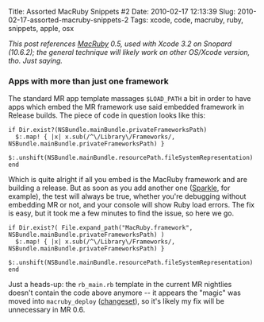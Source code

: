 Title: Assorted MacRuby Snippets #2
Date: 2010-02-17 12:13:39
Slug: 2010-02-17-assorted-macruby-snippets-2
Tags: xcode, code, macruby, ruby, snippets, apple, osx


_This post references [MacRuby][1] 0.5, used with Xcode 3.2 on Snopard
(10.6.2); the general technique will likely work on other OS/Xcode version,
tho. Just saying._

### Apps with more than just one framework

The standard MR app template massages `$LOAD_PATH` a bit in order to have apps
which embed the MR framework use said embedded framework in Release builds.
The piece of code in question looks like this:

    if Dir.exist?(NSBundle.mainBundle.privateFrameworksPath)
      $:.map! { |x| x.sub(/^\/Library\/Frameworks/, NSBundle.mainBundle.privateFrameworksPath) }
      $:.unshift(NSBundle.mainBundle.resourcePath.fileSystemRepresentation)
    end

Which is quite alright if all you embed is the MacRuby framework and are
building a release. But as soon as you add another one ([Sparkle][2], for
example), the test will always be true, whether you're debugging without
embedding MR or not, and your console will show Ruby load errors. The fix is
easy, but it took me a few minutes to find the issue, so here we go.

    if Dir.exist?( File.expand_path("MacRuby.framework", NSBundle.mainBundle.privateFrameworksPath) )
      $:.map! { |x| x.sub(/^\/Library\/Frameworks/, NSBundle.mainBundle.privateFrameworksPath) }
      $:.unshift(NSBundle.mainBundle.resourcePath.fileSystemRepresentation)
    end

Just a heads-up: the `rb_main.rb` template in the current MR nightlies doesn't
contain the code above anymore -- it appears the "magic" was moved into
`macruby_deploy` ([changeset][3]), so it's likely my fix will be unnecessary
in MR 0.6.

   [1]: http://macruby.org
   [2]: http://sparkle.andymatuschak.org/
   [3]: http://www.macruby.org/trac/changeset/3528/MacRuby/trunk/bin/ruby_deploy
